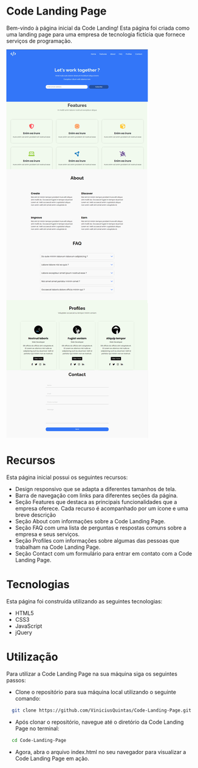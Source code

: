 # Code Landing Page

Bem-vindo à página inicial da Code Landing! Esta página foi criada como uma landing page para uma empresa de tecnologia fictícia que fornece serviços de programação.

![page](screenshots/page.png)

# Recursos
Esta página inicial possui os seguintes recursos:

- Design responsivo que se adapta a diferentes tamanhos de tela.
- Barra de navegação com links para diferentes seções da página.
- Seção Features que destaca as principais funcionalidades que a empresa oferece. Cada recurso é acompanhado por um ícone e uma breve descrição
- Seção About com informações sobre a Code Landing Page.
- Seção FAQ com uma lista de perguntas e respostas comuns sobre a empresa e seus serviços. 
- Seção Profiles com informações sobre algumas das pessoas que trabalham na Code Landing Page.
- Seção Contact com um formulário para entrar em contato com a Code Landing Page.

# Tecnologias
Esta página foi construída utilizando as seguintes tecnologias:

- HTML5
- CSS3
- JavaScript
- jQuery

# Utilização

Para utilizar a Code Landing Page na sua máquina siga os seguintes passos:

- Clone o repositório para sua máquina local utilizando o seguinte comando:
```bash
  git clone https://github.com/ViniciusQuintas/Code-Landing-Page.git
```
- Após clonar o repositório, navegue até o diretório da Code Landing Page no terminal:
```bash
  cd Code-Landing-Page
```
- Agora, abra o arquivo index.html no seu navegador para visualizar a Code Landing Page em ação.
